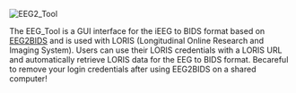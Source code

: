 ![EEG2_Tool](wiki/images/logo/EEG2bIDS_Wizard_(converter_tool).jpg)

The EEG_Tool is a GUI interface for the iEEG to BIDS format based on [EEG2BIDS](https://github.com/aces/EEG2BIDS) and is used with LORIS (Longitudinal Online Research and Imaging System). Users can use their LORIS credentials with a LORIS URL and automatically retrieve LORIS data for the EEG to BIDS format. Becareful to remove your login credentials after using EEG2BIDS on a shared computer!
